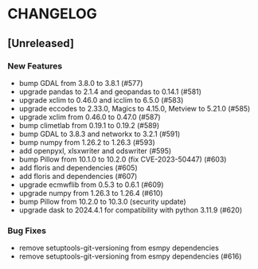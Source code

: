 # CHANGELOG

## [Unreleased]

### New Features

- bump GDAL from 3.8.0 to 3.8.1 (#577)
- upgrade pandas to 2.1.4 and geopandas to 0.14.1 (#581)
- upgrade xclim to 0.46.0 and icclim to 6.5.0 (#583)
- upgrade eccodes to 2.33.0, Magics to 4.15.0, Metview to 5.21.0 (#585)
- upgrade xclim from 0.46.0 to 0.47.0 (#587)
- bump climetlab from 0.19.1 to 0.19.2 (#589)
- bump GDAL to 3.8.3 and networkx to 3.2.1 (#591)
- bump numpy from 1.26.2 to 1.26.3 (#593)
- add openpyxl, xlsxwriter and odswriter (#595)
- bump Pillow from 10.1.0 to 10.2.0 (fix CVE-2023-50447) (#603)
- add floris and dependencies (#605)
- add floris and dependencies (#607)
- upgrade ecmwflib from 0.5.3 to 0.6.1 (#609)
- upgrade numpy from 1.26.3 to 1.26.4 (#610)
- bump Pillow from 10.2.0 to 10.3.0 (security update)
- upgrade dask to 2024.4.1 for compatibility with python 3.11.9 (#620)

### Bug Fixes

- remove setuptools-git-versioning from esmpy dependencies
- remove setuptools-git-versioning from esmpy dependencies (#616)


